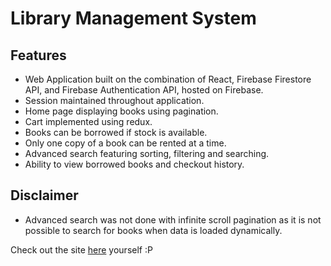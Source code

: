 # Library Management System

## Features

  * Web Application built on the combination of React, Firebase Firestore API, and Firebase Authentication API, hosted on Firebase. 
  * Session maintained throughout application.
  * Home page displaying books using pagination.
  * Cart implemented using redux.
  * Books can be borrowed if stock is available.
  * Only one copy of a book can be rented at a time.
  * Advanced search featuring sorting, filtering and searching.
  * Ability to view borrowed books and checkout history.
## Disclaimer
  * Advanced search was not done with infinite scroll pagination as it is not possible to search for books when data is loaded dynamically.
    
Check out the site [here](https://miniproject-e38a4.web.app/login) yourself :P
  


